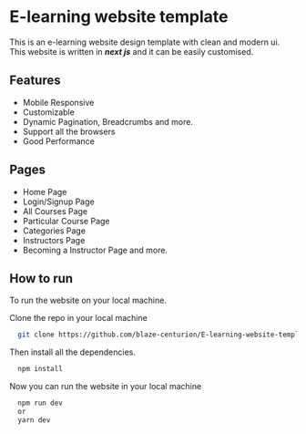 # E-learning website template

This is an e-learning website design template with clean and modern ui.
This website is written in **_next js_** and it can be easily customised.

## Features

-   Mobile Responsive
-   Customizable
-   Dynamic Pagination, Breadcrumbs and more.
-   Support all the browsers
-   Good Performance

## Pages

-   Home Page
-   Login/Signup Page
-   All Courses Page
-   Particular Course Page
-   Categories Page
-   Instructors Page
-   Becoming a Instructor Page and more.

## How to run

To run the website on your local machine.

Clone the repo in your local machine

```bash
  git clone https://github.com/blaze-centurion/E-learning-website-template.git
```

Then install all the dependencies.

```bash
  npm install
```

Now you can run the website in your local machine

```bash
  npm run dev
  or
  yarn dev
```
